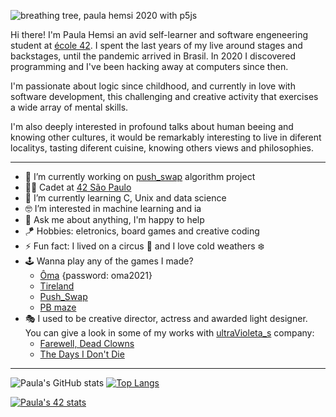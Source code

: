 ![breathing tree, paula hemsi 2020 with p5js](breathing_tree.gif)

Hi there! I'm Paula Hemsi an avid self-learner and software engeneering student at [école 42](https://www.42.fr/). I spent the last years of my live around stages and backstages, until the pandemic arrived in Brasil. In 2020 I discovered programming and I've been hacking away at computers since then. 

I'm passionate about logic since childhood, and currently in love with software development, this challenging and creative activity that exercises a wide array of mental skills. 

I'm also deeply interested in profound talks about human beeing and knowing other cultures, it would be remarkably interesting to live in diferent localitys, tasting diferent cuisine, knowing others views and philosophies.

---

*  🔭 I’m currently working on [push_swap](https://phemsi-a.itch.io/push-swap) algorithm project
*  👩‍🚀 Cadet at [42 São Paulo](https://www.42sp.org.br/)
*  🌱 I’m currently learning C, Unix and data science
*  🤓 I’m interested in machine learning and ia
*  💬 Ask me about anything, I'm happy to help
*  🪁 Hobbies: eletronics, board games and creative coding
*  ⚡ Fun fact: I lived on a circus :circus_tent: and I love cold weathers :snowflake:
*  🕹️ Wanna play any of the games I made? 
   *  [Ôma](https://ultravioleta-s.itch.io/oma) {password: oma2021}
   *  [Tireland](https://lazybees.itch.io/tiredland)
   *  [Push_Swap](https://phemsi-a.itch.io/push-swap)
   *  [PB maze](https://github.com/paulahemsi/cub3d)
*  🎭 I used to be creative director, actress and awarded light designer. You can give a look in some of my works with [ultraVioleta_s](https://paulahemsi.github.io/ultraVioleta_s/) company:
   * [Farewell, Dead Clowns](https://www.youtube.com/watch?v=GJ3UkCx8oco)
   * [The Days I Don't Die](https://www.youtube.com/watch?v=2b_2V-H-lT8)

---

 
 ![Paula's GitHub stats](https://github-readme-stats.vercel.app/api?username=paulahemsi&show_icons=true&theme=radical)
 [![Top Langs](https://github-readme-stats.vercel.app/api/top-langs/?username=paulahemsi&layout=compact&theme=radical)](https://github.com/paulahemsi)
 

 [![Paula's 42 stats](https://badge42.herokuapp.com/api/stats/phemsi-a?privacyEmail=true&cursus=42cursus&privacyName=true)](https://github.com/JaeSeoKim/badge42)

